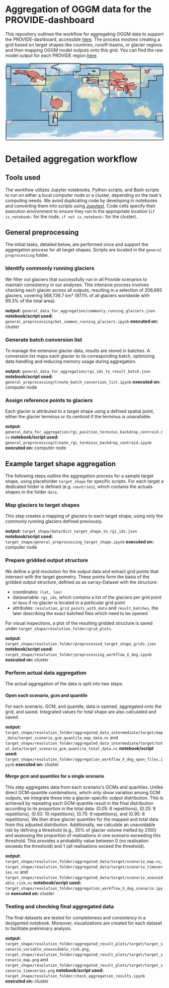 # Aggregation of OGGM data for the PROVIDE-dashboard

This repository outlines the workflow for aggregating OGGM data to support the PROVIDE-dashboard, accessible [here](https://climate-risk-dashboard.climateanalytics.org/). The process involves creating a grid based on target shapes like countries, runoff-basins, or glacier regions and then mapping OGGM model outputs onto this grid. You can find the raw model output for each PROVIDE region [here](https://cluster.klima.uni-bremen.de/~lschuster/provide/MESMER-M_projections/runs/output/oggm_v16/2023.3/2100/).

![Provide glacier regions](docs/provide_regions_overview.png)

# Detailed aggregation workflow

## Tools used

The workflow utilizes Jupyter notebooks, Python scripts, and Bash scripts to run on either a local computer node or a cluster, depending on the task's computing needs. We avoid duplicating code by developing in notebooks and converting them into scripts using [Jupytext](https://jupytext.readthedocs.io/en/latest/index.html). Code cells specify their execution environment to ensure they run in the appropriate location (`if is_notebook:` for the node, `if not is_notebook:` for the cluster).

## General preprocessing

The initial tasks, detailed below, are performed once and support the aggregation process for all target shapes. Scripts are located in the `general preprocessing` folder.

### Identify commonly running glaciers

We filter out glaciers that successfully run in all Provide scenarios to maintain consistency in our analyses. This intensive process involves checking each glacier across all outputs, resulting in a selection of 206,685 glaciers, covering 568,736.7 km² (97.1% of all glaciers worldwide with 99.3% of the total area).

**output:** `general_data_for_aggregation/commonly_running_glaciers.json`
**notebook/script used:** `general_preprocessing/Get_common_running_glaciers.ipynb`
**executed on:** cluster

### Generate batch conversion list

To manage the extensive glacier data, results are stored in batches. A conversion list maps each glacier to its corresponding batch, optimizing data handling and reducing memory usage during aggregation.

**output:** `general_data_for_aggregation/rgi_ids_to_result_batch.json`
**notebook/script used:** `general_preprocessing/Create_batch_conversion_list.ipynb`
**executed on:** computer node

### Assign reference points to glaciers

Each glacier is attributed to a target shape using a defined spatial point, either the glacier terminus or its centroid if the terminus is unavailable.

**output:** `general_data_for_aggregation/rgi_position_terminus_backdrop_centroid.csv`
**notebook/script used:** `general_preprocessing/Create_rgi_terminus_backdrop_centroid.ipynb`
**executed on:** computer node

## Example target shape aggregation

The following steps outline the aggregation process for a sample target shape, using placeholder `target_shape` for specific scripts. For each target a dedicated folder is defined (e.g. `countries`), which contains the actuals shapes in the folder `data`.

### Map glaciers to target shapes

This step creates a mapping of glaciers to each target shape, using only the commonly running glaciers defined previously.

**output:** `target_shape/data/dict_target_shape_to_rgi_ids.json`
**notebook/script used:** `target_shape/general_preprocessing_target_shape.ipynb`
**executed on:** computer node

### Prepare gridded output structure

We define a grid resolution for the output data and extract grid points that intersect with the target geometry. These points form the basis of the gridded output structure, defined as as xarray-Dataset with the structure:

  - coordinates: `(lat, lon)`
  - datavariable: `rgi_ids`, which contains a list of the glaciers per grid point or `None` if no glacier is located in a particular grid point
  - attributes: `resolution`, `grid_points_with_data` and `result_batches`, the later describing the exact batched files which need to be opened

For visual inspections, a plot of the resulting gridded structure is saved under `target_shape/resolution_folder/grid_plots`.

**output:** `target_shape/resolution_folder/preprocessed_target_shape_grids.json`
**notebook/script used:** `target_shape/resolution_folder/preprocessing_workflow_X_deg.ipynb`
**executed on:** cluster

### Perform actual data aggregation

The actual aggregation of the data is split into two steps:

#### Open each scenario, gcm and quantile

For each scenario, GCM, and quantile, data is opened, aggregated onto the grid, and saved. Integrated values for total shape are also calculated and saved.

**output:** `target_shape/resolution_folder/aggregated_data_intermediate/target/map_data/target_scenario_gcm_quantile_map_data.nc` and `target_shape/resolution_folder/aggregated_data_intermediate/target/total_data/target_scenario_gcm_quantile_total_data.nc`
**notebook/script used:** `target_shape/resolution_folder/aggregation_workflow_X_deg_open_files.ipynb`
**executed on:** cluster

#### Merge gcm and quantiles for a single scenario

This step aggregates data from each scenario's GCMs and quantiles. Unlike direct GCM-quantile combinations, which only show variation among GCM outputs, we integrate these into a glacier-specific output distribution. This is achieved by repeating each GCM-quantile result in the final distribution according to its proportion in the total data: (0.05: 6 repetitions), (0.25: 9 repetitions), (0.50: 10 repetitions), (0.75: 9 repetitions), and (0.95: 6 repetitions). We then draw glacier quantiles for the mapped and total data from this adjusted distribution. Additionally, we calculate an unavoidable risk by defining a threshold (e.g., 30% of glacier volume melted by 2100) and assessing the proportion of realisations in one scenario exceeding this threshold. This provides a probability value between 0 (no realisation exceeds the threshold) and 1 (all realisations exceed the threshold).

**output:** `target_shape/resolution_folder/aggregated_data/target/scenario_map.nc`, `target_shape/resolution_folder/aggregated_data/target/scenario_timeseries.nc` and `target_shape/resolution_folder/aggregated_data/target/scenario_unavoidable_risk.nc`
**notebook/script used:** `target_shape/resolution_folder/aggregation_workflow_X_deg_scenario.ipynb`
**executed on:** cluster

### Testing and checking final aggregated data

The final datasets are tested for completeness and consistency in a desiganted notebook. Moreover, visualizations are created for each dataset to facilitate preliminary analysis.

**output:** `target_shape/resolution_folder/aggregated_result_plots/target/target_scenario_variable_unavoidable_risk.png`, `target_shape/resolution_folder/aggregated_result_plots/target/target_scenario_map.png` and `target_shape/resolution_folder/aggregated_result_plots/target/target_scenario_timeseries.png`
**notebook/script used:** `target_shape/resolution_folder/check_aggregation_results.ipynb`
**executed on:** cluster